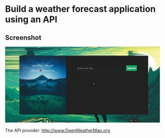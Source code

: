 # Build a weather forecast application using an API 

## Screenshot
<img src="Screenshot.jpg">

The API provider: http://www.OpenWeatherMap.org
